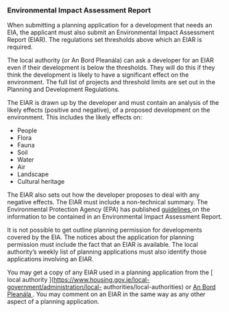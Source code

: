 ###  Environmental Impact Assessment Report

When submitting a planning application for a development that needs an EIA,
the applicant must also submit an Environmental Impact Assessment Report
(EIAR). The regulations set thresholds above which an EIAR is required.

The local authority (or An Bord Pleanála) can ask a developer for an EIAR even
if their development is below the thresholds. They will do this if they think
the development is likely to have a significant effect on the environment. The
full list of projects and threshold limits are set out in the Planning and
Development Regulations.

The EIAR is drawn up by the developer and must contain an analysis of the
likely effects (positive and negative), of a proposed development on the
environment. This includes the likely effects on:

  * People 
  * Flora 
  * Fauna 
  * Soil 
  * Water 
  * Air 
  * Landscape 
  * Cultural heritage 

The EIAR also sets out how the developer proposes to deal with any negative
effects. The EIAR must include a non-technical summary. The Environmental
Protection Agency (EPA) has published [ guidelines
](https://www.epa.ie/pubs/advice/ea/EPA%20EIAR%20Guidelines.pdf) on the
information to be contained in an Environmental Impact Assessment Report.

It is not possible to get outline planning permission for developments covered
by the EIA. The notices about the application for planning permission must
include the fact that an EIAR is available. The local authority’s weekly list
of planning applications must also identify those applications involving an
EIAR.

You may get a copy of any EIAR used in a planning application from the [ local
authority ](https://www.housing.gov.ie/local-government/administration/local-
authorities/local-authorities) or [ An Bord Pleanála
](http://www.pleanala.ie/) . You may comment on an EIAR in the same way as any
other aspect of a planning application.
